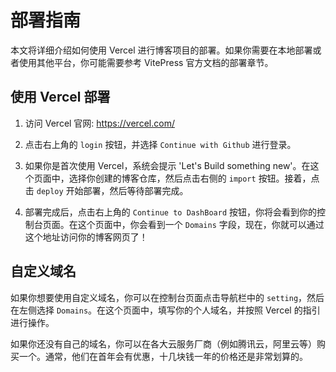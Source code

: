 
# 部署指南

本文将详细介绍如何使用 Vercel 进行博客项目的部署。如果你需要在本地部署或者使用其他平台，你可能需要参考 VitePress 官方文档的部署章节。

## 使用 Vercel 部署

1. 访问 Vercel 官网: https://vercel.com/

2. 点击右上角的 `login` 按钮，并选择 `Continue with Github` 进行登录。

3. 如果你是首次使用 Vercel，系统会提示 'Let's Build something new'。在这个页面中，选择你创建的博客仓库，然后点击右侧的 `import` 按钮。接着，点击 `deploy` 开始部署，然后等待部署完成。

4. 部署完成后，点击右上角的 `Continue to DashBoard` 按钮，你将会看到你的控制台页面。在这个页面中，你会看到一个 `Domains` 字段，现在，你就可以通过这个地址访问你的博客网页了！

## 自定义域名

如果你想要使用自定义域名，你可以在控制台页面点击导航栏中的 `setting`，然后在左侧选择 `Domains`。在这个页面中，填写你的个人域名，并按照 Vercel 的指引进行操作。

如果你还没有自己的域名，你可以在各大云服务厂商（例如腾讯云，阿里云等）购买一个。通常，他们在首年会有优惠，十几块钱一年的价格还是非常划算的。
